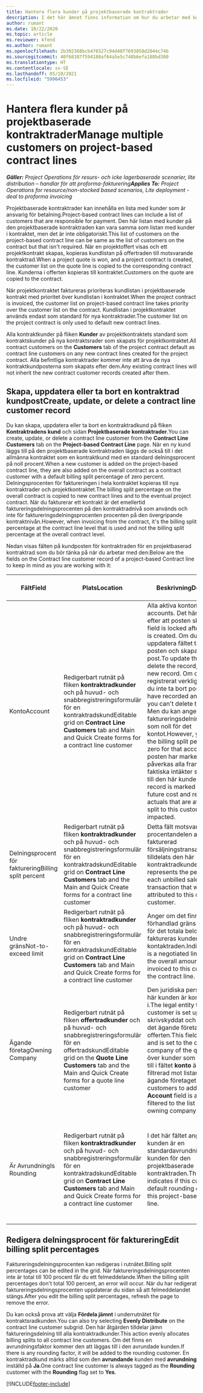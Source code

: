 ```yaml
---
title: Hantera flera kunder på projektbaserade kontraktrader
description: I det här ämnet finns information om hur du arbetar med kontraktrader och kontrakt som innehåller flera kunder.
author: rumant
ms.date: 10/22/2020
ms.topic: article
ms.reviewer: kfend
ms.author: rumant
ms.openlocfilehash: 2b302368bcb476527c94d48f7693058d2044c74b
ms.sourcegitcommit: 40f68387f594180af64a5e5c748b6efa188bd300
ms.translationtype: HT
ms.contentlocale: sv-SE
ms.lasthandoff: 05/10/2021
ms.locfileid: "5996453"
---
```

# <a name="manage-multiple-customers-on-project-based-contract-lines"></a><span data-ttu-id="731b9-103">Hantera flera kunder på projektbaserade kontraktrader</span><span class="sxs-lookup"><span data-stu-id="731b9-103">Manage multiple customers on project-based contract lines</span></span>

<span data-ttu-id="731b9-104">_**Gäller:** Project Operations för resurs- och icke lagerbaserade scenarier, lite distribution – handlar för att proforma-fakturering_</span><span class="sxs-lookup"><span data-stu-id="731b9-104">_**Applies To:** Project Operations for resource/non-stocked based scenarios, Lite deployment - deal to proforma invoicing_</span></span>

<span data-ttu-id="731b9-105">Projektbaserade kontraktrader kan innehålla en lista med kunder som är ansvarig för betalning.</span><span class="sxs-lookup"><span data-stu-id="731b9-105">Project-based contract lines can include a list of customers that are responsible for payment.</span></span> <span data-ttu-id="731b9-106">Den här listan med kunder på den projektbaserade kontraktraden kan vara samma som listan med kunder i kontraktet, men det är inte obligatoriskt.</span><span class="sxs-lookup"><span data-stu-id="731b9-106">This list of customers on the project-based contract line can be same as the list of customers on the contract but that isn't required.</span></span> <span data-ttu-id="731b9-107">När en projektoffert visas och ett projektkontrakt skapas, kopieras kundlistan på offertraden till motsvarande kontraktrad.</span><span class="sxs-lookup"><span data-stu-id="731b9-107">When a project quote is won, and a project contract is created, the customer list on the quote line is copied to the corresponding contract line.</span></span> <span data-ttu-id="731b9-108">Kunderna i offerten kopieras till kontraktet.</span><span class="sxs-lookup"><span data-stu-id="731b9-108">Customers on the quote are copied to the contract.</span></span>

<span data-ttu-id="731b9-109">När projektkontraktet faktureras prioriteras kundlistan i projektbaserade kontrakt med prioritet över kundlistan i kontraktet.</span><span class="sxs-lookup"><span data-stu-id="731b9-109">When the project contract is invoiced, the customer list on project-based contract line takes priority over the customer list on the contract.</span></span> <span data-ttu-id="731b9-110">Kundlistan i projektkontraktet används endast som standard för nya kontraktrader.</span><span class="sxs-lookup"><span data-stu-id="731b9-110">The customer list on the project contract is only used to default new contract lines.</span></span>

<span data-ttu-id="731b9-111">Alla kontraktkunder på fliken **Kunder** av projektkontraktets standard som kontraktskunder på nya kontraktsrader som skapats för projektkontraktet.</span><span class="sxs-lookup"><span data-stu-id="731b9-111">All contract customers on the **Customers** tab of the project contract default as contract line customers on any new contract lines created for the project contract.</span></span> <span data-ttu-id="731b9-112">Alla befintliga kontraktrader kommer inte att ärva de nya kontraktkundposterna som skapats efter dem.</span><span class="sxs-lookup"><span data-stu-id="731b9-112">Any existing contract lines will not inherit the new contract customer records created after them.</span></span>

## <a name="create-update-or-delete-a-contract-line-customer-record"></a><span data-ttu-id="731b9-113">Skapa, uppdatera eller ta bort en kontraktrad kundpost</span><span class="sxs-lookup"><span data-stu-id="731b9-113">Create, update, or delete a contract line customer record</span></span>

<span data-ttu-id="731b9-114">Du kan skapa, uppdatera eller ta bort en kontraktradkund på fliken **Kontraktradens kund** och sidan **Projektbaserade kontraktrader**.</span><span class="sxs-lookup"><span data-stu-id="731b9-114">You can create, update, or delete a contract line customer from the **Contract Line Customers** tab on the **Project-based Contract Line** page.</span></span> <span data-ttu-id="731b9-115">När en ny kund läggs till på den projektbaserade kontraktraden läggs de också till i det allmänna kontraktet som en kontraktkund med en standard delningsprocent på noll procent.</span><span class="sxs-lookup"><span data-stu-id="731b9-115">When a new customer is added on the project-based contract line, they are also added on the overall contract as a contract customer with a default billing split percentage of zero percent.</span></span> <span data-ttu-id="731b9-116">Delningsprocenten för faktureringen i hela kontraktet kopieras till nya kontraktrader och projektkontraktet.</span><span class="sxs-lookup"><span data-stu-id="731b9-116">The billing split percentage on the overall contract is copied to new contract lines and to the eventual project contract.</span></span> <span data-ttu-id="731b9-117">När du fakturerar ett kontrakt är det emellertid faktureringsdelningsprocenten på den kontraktradnivå som används och inte för faktureringsdelningsprocenten procenten på den övergripande kontraktnivån.</span><span class="sxs-lookup"><span data-stu-id="731b9-117">However, when invoicing from the contract, it's the billing split percentage at the contract line level that is used and not the billing split percentage at the overall contract level.</span></span> 

<span data-ttu-id="731b9-118">Nedan visas fälten på kundposten för kontraktraden för en projektbaserad kontraktrad som du bör tänka på när du arbetar med den:</span><span class="sxs-lookup"><span data-stu-id="731b9-118">Below are the fields on the Contract line customer record of a project-based Contract line to keep in mind as you are working with it:</span></span>

| <span data-ttu-id="731b9-119">Fält</span><span class="sxs-lookup"><span data-stu-id="731b9-119">Field</span></span> | <span data-ttu-id="731b9-120">Plats</span><span class="sxs-lookup"><span data-stu-id="731b9-120">Location</span></span> | <span data-ttu-id="731b9-121">Beskrivning</span><span class="sxs-lookup"><span data-stu-id="731b9-121">Description</span></span> | <span data-ttu-id="731b9-122">Inverkan nedströms</span><span class="sxs-lookup"><span data-stu-id="731b9-122">Downstream impact</span></span> |
| --- | --- | --- | --- |
| <span data-ttu-id="731b9-123">Konto</span><span class="sxs-lookup"><span data-stu-id="731b9-123">Account</span></span> | <span data-ttu-id="731b9-124">Redigerbart rutnät på fliken **kontraktradkunder** och på huvud- och snabbregistreringsformulär för en kontraktradskund</span><span class="sxs-lookup"><span data-stu-id="731b9-124">Editable grid on **Contract Line Customers** tab and Main and Quick Create forms for a contract line customer</span></span> | <span data-ttu-id="731b9-125">Alla aktiva konton.</span><span class="sxs-lookup"><span data-stu-id="731b9-125">All active accounts.</span></span> <span data-ttu-id="731b9-126">Det här fältet låses efter att posten skapas.</span><span class="sxs-lookup"><span data-stu-id="731b9-126">This field is locked after the record is created.</span></span> <span data-ttu-id="731b9-127">Om du vill uppdatera fältet tar du bort posten och skapar en ny post.</span><span class="sxs-lookup"><span data-stu-id="731b9-127">To update the field, delete the record, and create a new record.</span></span> <span data-ttu-id="731b9-128">Om du har registrerat verkliga värden kan du inte ta bort posten.</span><span class="sxs-lookup"><span data-stu-id="731b9-128">If you have recorded any actuals, you can't delete the record.</span></span> <span data-ttu-id="731b9-129">Men du kan ange en faktureringsdelningsprocenten som noll för det kontot.</span><span class="sxs-lookup"><span data-stu-id="731b9-129">However, you can mark the billing split percentage as zero for that account.</span></span> <span data-ttu-id="731b9-130">När posten har markerats som noll påverkas alla framtida och faktiska intäkter som hänförs till den här kunden.</span><span class="sxs-lookup"><span data-stu-id="731b9-130">When the record is marked as zero, any future cost and revenue actuals that are attributed or split to this customer are impacted.</span></span> | <span data-ttu-id="731b9-131">När du plockar ett konto från huvudkontolistan för att lägga till och spara dem läggs kontraktradkunden också till som en kontraktkund.</span><span class="sxs-lookup"><span data-stu-id="731b9-131">When you pick an account from the master list of accounts to add and save them, the contract line customer is also added as a contract customer.</span></span> <span data-ttu-id="731b9-132">Kontraktradkunder används när fakturor skapas.</span><span class="sxs-lookup"><span data-stu-id="731b9-132">Contract line customers are used when invoices are generated.</span></span> |
| <span data-ttu-id="731b9-133">Delningsprocent för fakturering</span><span class="sxs-lookup"><span data-stu-id="731b9-133">Billing split percent</span></span> | <span data-ttu-id="731b9-134">Redigerbart rutnät på fliken **kontraktradkunder** och på huvud- och snabbregistreringsformulär för en kontraktradskund</span><span class="sxs-lookup"><span data-stu-id="731b9-134">Editable grid on **Contract Line Customers** tab and the Main and Quick Create forms for a contract line customer</span></span> | <span data-ttu-id="731b9-135">Detta fält motsvarar procentandelen av varje fakturerad försäljningstransaktion som tilldelats den här kontraktradkunden.</span><span class="sxs-lookup"><span data-stu-id="731b9-135">This field represents the percentage of each unbilled sales transaction that will be attributed to this contract line customer.</span></span> | <span data-ttu-id="731b9-136">Kontraktradkunder och faktureringsdelningsprocent används när faktiska värden skapas efter godkännande och när fakturan har genererats.</span><span class="sxs-lookup"><span data-stu-id="731b9-136">Contract line customers and billing split percentages are used when actuals are created after approval and when the invoice is generated.</span></span> |
| <span data-ttu-id="731b9-137">Undre gräns</span><span class="sxs-lookup"><span data-stu-id="731b9-137">Not-to-exceed limit</span></span> | <span data-ttu-id="731b9-138">Redigerbart rutnät på fliken **kontraktradkunder** och på huvud- och snabbregistreringsformulär för en kontraktradskund</span><span class="sxs-lookup"><span data-stu-id="731b9-138">Editable grid on **Contract Line Customers** tab and Main and Quick Create forms for a contract line customer</span></span> | <span data-ttu-id="731b9-139">Anger om det finns en förhandlad gräns eller ett tak för det totala belopp som ska faktureras kunden för kontaktraden.</span><span class="sxs-lookup"><span data-stu-id="731b9-139">Indicates if there is a negotiated limit or cap to the overall amount that will be invoiced to this customer for the contract line.</span></span> | <span data-ttu-id="731b9-140">Undre gränsen för kontraktradkunden används när faktiska värden skapas och fakturorna skapas.</span><span class="sxs-lookup"><span data-stu-id="731b9-140">The not-to-exceed limit for the contract line customer is used when actuals are created and the invoices are generated.</span></span> |
| <span data-ttu-id="731b9-141">Ägande företag</span><span class="sxs-lookup"><span data-stu-id="731b9-141">Owning Company</span></span> | <span data-ttu-id="731b9-142">Redigerbart rutnät på fliken **offertradkunder** och på huvud- och snabbregistreringsformulär för en offertradskund</span><span class="sxs-lookup"><span data-stu-id="731b9-142">Editable grid on the **Quote Line Customers** tab and the Main and Quick Create forms for a quote line customer</span></span> | <span data-ttu-id="731b9-143">Den juridiska person som den här kunden är konfigurerad i.</span><span class="sxs-lookup"><span data-stu-id="731b9-143">The legal entity that this customer is set up in.</span></span> <span data-ttu-id="731b9-144">Fältet är skrivskyddat och är inställt på det ägande företaget i offerten.</span><span class="sxs-lookup"><span data-stu-id="731b9-144">This field is read-only and is set to the owning company of the quote.</span></span> <span data-ttu-id="731b9-145">Listan över kunder som ska läggas till i fältet **konto** är redan filtrerad mot listan från det ägande företaget.</span><span class="sxs-lookup"><span data-stu-id="731b9-145">The list of customers to add in the **Account** field is already filtered to the list from this owning company.</span></span> | <span data-ttu-id="731b9-146">Begreppet ett ägande företag likställer begreppet en juridisk person.</span><span class="sxs-lookup"><span data-stu-id="731b9-146">The concept of an owning company equates to the concept of a legal entity.</span></span> <span data-ttu-id="731b9-147">Alla kostnader och intäkter från det här projektet redovisas i det ägande företagets huvudbok.</span><span class="sxs-lookup"><span data-stu-id="731b9-147">All costs and revenue accruing from this project are accounted for in the General ledger of the owning company.</span></span> |
| <span data-ttu-id="731b9-148">Är Avrundning</span><span class="sxs-lookup"><span data-stu-id="731b9-148">Is Rounding</span></span> | <span data-ttu-id="731b9-149">Redigerbart rutnät på fliken **kontraktradkunder** och på huvud- och snabbregistreringsformulär för en kontraktradskund</span><span class="sxs-lookup"><span data-stu-id="731b9-149">Editable grid on **Contract Line Customers** tab and Main and Quick Create forms for a contract line customer</span></span> | <span data-ttu-id="731b9-150">I det här fältet anges om kunden är en standardavrundning för kunden för den projektbaserade kontraktraden.</span><span class="sxs-lookup"><span data-stu-id="731b9-150">This field indicates if this customer is a default rounding customer for this project-based contract line.</span></span> | <span data-ttu-id="731b9-151">När du genererar ett faktiskt värde enligt faktureringsdelningsprocenten kan det finnas vissa avrundningsdifferenser.</span><span class="sxs-lookup"><span data-stu-id="731b9-151">When you generate an actual according to the billing split percentage, there may be some rounding differences.</span></span> <span data-ttu-id="731b9-152">Den här kunden avräknar avrundningsdifferenserna i det här fallet.</span><span class="sxs-lookup"><span data-stu-id="731b9-152">This customer is attributed the rounding differences in this case.</span></span> |

## <a name="edit-billing-split-percentages"></a><span data-ttu-id="731b9-153">Redigera delningsprocent för fakturering</span><span class="sxs-lookup"><span data-stu-id="731b9-153">Edit billing split percentages</span></span>

<span data-ttu-id="731b9-154">Faktureringsdelningsprocenten kan redigeras i rutnätet.</span><span class="sxs-lookup"><span data-stu-id="731b9-154">Billing split percentages can be edited in the grid.</span></span> <span data-ttu-id="731b9-155">När faktureringsdelningsprocenten inte är total till 100 procent får du ett felmeddelande.</span><span class="sxs-lookup"><span data-stu-id="731b9-155">When the billing split percentages don't total 100 percent, an error will occur.</span></span> <span data-ttu-id="731b9-156">När du har redigerat faktureringsdelningsprocenten uppdaterar du sidan så att felmeddelandet stängs.</span><span class="sxs-lookup"><span data-stu-id="731b9-156">After you edit the billing split percentages, refresh the page to remove the error.</span></span>

<span data-ttu-id="731b9-157">Du kan också prova att välja **Fördela jämnt** i underrutnätet för kontraktsradkunden.</span><span class="sxs-lookup"><span data-stu-id="731b9-157">You can also try selecting **Evenly Distribute** on the contract line customer subgrid.</span></span> <span data-ttu-id="731b9-158">Den här åtgärden tilldelar jämn faktureringsdelning till alla kontraktradkunder.</span><span class="sxs-lookup"><span data-stu-id="731b9-158">This action evenly allocates billing splits to all contract line customers.</span></span> <span data-ttu-id="731b9-159">Om det finns en avrundningsfaktor kommer den att läggas till i den avrundade kunden.</span><span class="sxs-lookup"><span data-stu-id="731b9-159">If there is any rounding factor, it will be added to the rounding customer.</span></span> <span data-ttu-id="731b9-160">En kontraktradkund märks alltid som den **avrundande** kunden med **avrundning** inställd på **Ja**.</span><span class="sxs-lookup"><span data-stu-id="731b9-160">One contract line customer is always tagged as the **Rounding** customer with the **Rounding** flag set to **Yes**.</span></span>


[!INCLUDE[footer-include](../includes/footer-banner.md)]